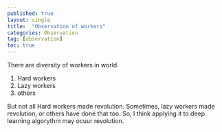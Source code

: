 ```yaml
---
published: true
layout: single
title:  "Observation of workers"
categories: Observation
tag: [observation]
toc: true
---
```


There are diversity of workers in world.

1. Hard workers
2. Lazy workers
3. others

But not all Hard workers made revolution. Sometimes, lazy workers made revolution, or others have done that too.
So, I think applying it to deep learning algorythm may ocuur revolution.
